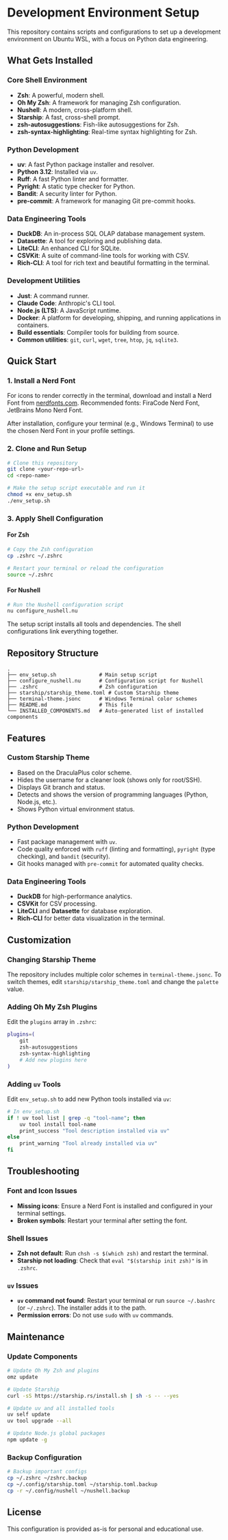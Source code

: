 # Development Environment Setup

This repository contains scripts and configurations to set up a development environment on Ubuntu WSL, with a focus on Python data engineering.

## What Gets Installed

### Core Shell Environment
- **Zsh**: A powerful, modern shell.
- **Oh My Zsh**: A framework for managing Zsh configuration.
- **Nushell**: A modern, cross-platform shell.
- **Starship**: A fast, cross-shell prompt.
- **zsh-autosuggestions**: Fish-like autosuggestions for Zsh.
- **zsh-syntax-highlighting**: Real-time syntax highlighting for Zsh.

### Python Development
- **uv**: A fast Python package installer and resolver.
- **Python 3.12**: Installed via `uv`.
- **Ruff**: A fast Python linter and formatter.
- **Pyright**: A static type checker for Python.
- **Bandit**: A security linter for Python.
- **pre-commit**: A framework for managing Git pre-commit hooks.

### Data Engineering Tools
- **DuckDB**: An in-process SQL OLAP database management system.
- **Datasette**: A tool for exploring and publishing data.
- **LiteCLI**: An enhanced CLI for SQLite.
- **CSVKit**: A suite of command-line tools for working with CSV.
- **Rich-CLI**: A tool for rich text and beautiful formatting in the terminal.

### Development Utilities
- **Just**: A command runner.
- **Claude Code**: Anthropic's CLI tool.
- **Node.js (LTS)**: A JavaScript runtime.
- **Docker**: A platform for developing, shipping, and running applications in containers.
- **Build essentials**: Compiler tools for building from source.
- **Common utilities**: `git`, `curl`, `wget`, `tree`, `htop`, `jq`, `sqlite3`.

## Quick Start

### 1. Install a Nerd Font
For icons to render correctly in the terminal, download and install a Nerd Font from [nerdfonts.com](https://www.nerdfonts.com/).
Recommended fonts: FiraCode Nerd Font, JetBrains Mono Nerd Font.

After installation, configure your terminal (e.g., Windows Terminal) to use the chosen Nerd Font in your profile settings.

### 2. Clone and Run Setup
```bash
# Clone this repository
git clone <your-repo-url>
cd <repo-name>

# Make the setup script executable and run it
chmod +x env_setup.sh
./env_setup.sh
```

### 3. Apply Shell Configuration

#### For Zsh
```bash
# Copy the Zsh configuration
cp .zshrc ~/.zshrc

# Restart your terminal or reload the configuration
source ~/.zshrc
```

#### For Nushell
```bash
# Run the Nushell configuration script
nu configure_nushell.nu
```

The setup script installs all tools and dependencies. The shell configurations link everything together.

## Repository Structure

```
.
├── env_setup.sh              # Main setup script
├── configure_nushell.nu      # Configuration script for Nushell
├── .zshrc                    # Zsh configuration
├── starship/starship_theme.toml # Custom Starship theme
├── terminal-theme.jsonc      # Windows Terminal color schemes
├── README.md                 # This file
└── INSTALLED_COMPONENTS.md   # Auto-generated list of installed components
```

## Features

### Custom Starship Theme
- Based on the DraculaPlus color scheme.
- Hides the username for a cleaner look (shows only for root/SSH).
- Displays Git branch and status.
- Detects and shows the version of programming languages (Python, Node.js, etc.).
- Shows Python virtual environment status.

### Python Development
- Fast package management with `uv`.
- Code quality enforced with `ruff` (linting and formatting), `pyright` (type checking), and `bandit` (security).
- Git hooks managed with `pre-commit` for automated quality checks.

### Data Engineering Tools
- **DuckDB** for high-performance analytics.
- **CSVKit** for CSV processing.
- **LiteCLI** and **Datasette** for database exploration.
- **Rich-CLI** for better data visualization in the terminal.

## Customization

### Changing Starship Theme
The repository includes multiple color schemes in `terminal-theme.jsonc`. To switch themes, edit `starship/starship_theme.toml` and change the `palette` value.

### Adding Oh My Zsh Plugins
Edit the `plugins` array in `.zshrc`:
```zsh
plugins=(
    git
    zsh-autosuggestions
    zsh-syntax-highlighting
    # Add new plugins here
)
```

### Adding `uv` Tools
Edit `env_setup.sh` to add new Python tools installed via `uv`:
```bash
# In env_setup.sh
if ! uv tool list | grep -q "tool-name"; then
    uv tool install tool-name
    print_success "Tool description installed via uv"
else
    print_warning "Tool already installed via uv"
fi
```

## Troubleshooting

### Font and Icon Issues
- **Missing icons**: Ensure a Nerd Font is installed and configured in your terminal settings.
- **Broken symbols**: Restart your terminal after setting the font.

### Shell Issues
- **Zsh not default**: Run `chsh -s $(which zsh)` and restart the terminal.
- **Starship not loading**: Check that `eval "$(starship init zsh)"` is in `.zshrc`.

### `uv` Issues
- **`uv` command not found**: Restart your terminal or run `source ~/.bashrc` (or `~/.zshrc`). The installer adds it to the path.
- **Permission errors**: Do not use `sudo` with `uv` commands.

## Maintenance

### Update Components
```bash
# Update Oh My Zsh and plugins
omz update

# Update Starship
curl -sS https://starship.rs/install.sh | sh -s -- --yes

# Update uv and all installed tools
uv self update
uv tool upgrade --all

# Update Node.js global packages
npm update -g
```

### Backup Configuration
```bash
# Backup important configs
cp ~/.zshrc ~/zshrc.backup
cp ~/.config/starship.toml ~/starship.toml.backup
cp -r ~/.config/nushell ~/nushell.backup
```

## License

This configuration is provided as-is for personal and educational use.
